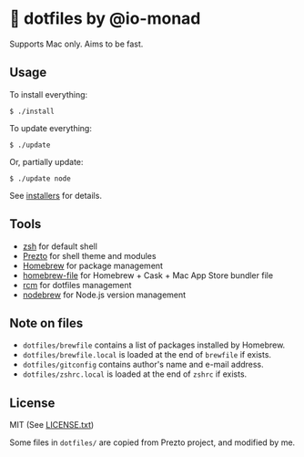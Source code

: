 # :herb: dotfiles by @io-monad

Supports Mac only. Aims to be fast.

## Usage

To install everything:

    $ ./install

To update everything:

    $ ./update

Or, partially update:

    $ ./update node

See [installers](installers/) for details.

## Tools

- [zsh](http://www.zsh.org/) for default shell
- [Prezto](https://github.com/sorin-ionescu/prezto) for shell theme and modules
- [Homebrew](http://brew.sh/) for package management
- [homebrew-file](https://github.com/rcmdnk/homebrew-file) for Homebrew + Cask + Mac App Store bundler file
- [rcm](https://github.com/thoughtbot/rcm) for dotfiles management
- [nodebrew](https://github.com/hokaccha/nodebrew) for Node.js version management

## Note on files

- `dotfiles/brewfile` contains a list of packages installed by Homebrew.
- `dotfiles/brewfile.local` is loaded at the end of `brewfile` if exists.
- `dotfiles/gitconfig` contains author's name and e-mail address.
- `dotfiles/zshrc.local` is loaded at the end of `zshrc` if exists.

## License

MIT (See [LICENSE.txt](LICENSE.txt))

Some files in `dotfiles/` are copied from Prezto project, and modified by me.

